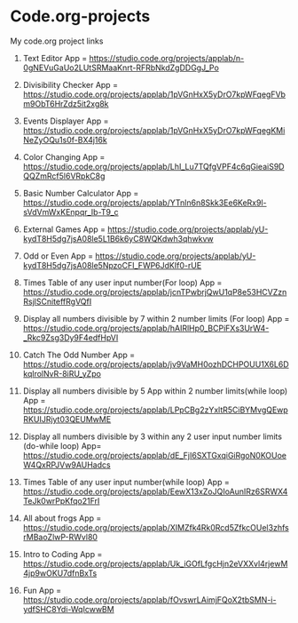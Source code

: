 # Code.org-projects
My code.org project links


1. Text Editor App = https://studio.code.org/projects/applab/n-0gNEVuGaUo2LUtSRMaaKnrt-RFRbNkdZgDDGgJ_Po

2. Divisibility Checker App = https://studio.code.org/projects/applab/1pVGnHxX5yDrO7kpWFqegFVbm9ObT6HrZdz5it2xg8k

3. Events Displayer App = https://studio.code.org/projects/applab/1pVGnHxX5yDrO7kpWFqegKMiNeZyOQu1s0f-BX4j16k

4. Color Changing App = https://studio.code.org/projects/applab/LhI_Lu7TQfgVPF4c6qGieaiS9DQQZmRcf5l6VRpkC8g

5. Basic Number Calculator App = https://studio.code.org/projects/applab/YTnln6n8Skk3Ee6KeRx9l-sVdVmWxKEnpqr_Ib-T9_c

6. External Games App = https://studio.code.org/projects/applab/yU-kydT8H5dg7jsA08le5L1B6k6yC8WQKdwh3qhwkvw

7. Odd or Even App = https://studio.code.org/projects/applab/yU-kydT8H5dg7jsA08le5NpzoCFI_FWP6JdKIf0-rUE

8. Times Table of any user input number(For loop) App = https://studio.code.org/projects/applab/jcnTPwbrjQwU1qP8e53HCVZznRsjlSCniteffRgVQfI

9. Display all numbers divisible by 7 within 2 number limits (For loop) App = https://studio.code.org/projects/applab/hAIRlHp0_BCPiFXs3UrW4-_Rkc9Zsg3Dy9F4edfHpVI

10. Catch The Odd Number App = https://studio.code.org/projects/applab/jv9VaMH0ozhDCHPOUU1X6L6DkqlrolNvR-8iRU_yZpo

11. Display all numbers divisible by 5 App within 2 number limits(while loop) App = https://studio.code.org/projects/applab/LPpCBg2zYxltR5CiBYMvgQEwpRKUIJRjyt03QEUMwME

12. Display all numbers divisible by 3 within any 2 user input number limits (do-while loop) App= https://studio.code.org/projects/applab/dE_FjI6SXTGxqiGiRgoN0KOUoeW4QxRPJVw9AUHadcs

13. Times Table of any user input number(while loop) App = https://studio.code.org/projects/applab/EewX13xZoJQIoAunIRz6SRWX4TeJk0wrPpKfqo21FrI



15. All about frogs App = https://studio.code.org/projects/applab/XIMZfk4Rk0Rcd5ZfkcOUel3zhfsrMBaoZlwP-RWvl80

16. Intro to Coding App = https://studio.code.org/projects/applab/Uk_iGOfLfgcHjn2eVXXvl4rjewM4jp9wOKU7dfnBxTs

17. Fun App = https://studio.code.org/projects/applab/fOvswrLAimjFQoX2tbSMN-i-ydfSHC8Ydi-WqIcwwBM
